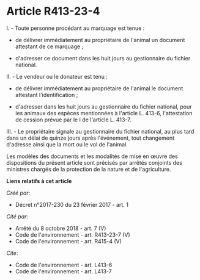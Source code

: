 # Article R413-23-4

I. - Toute personne procédant au marquage est tenue :

- de délivrer immédiatement au propriétaire de l'animal un document attestant de ce marquage ;

- d'adresser ce document dans les huit jours au gestionnaire du fichier national. 

II. - Le vendeur ou le donateur est tenu :

- de délivrer immédiatement au propriétaire de l'animal le document attestant l'identification ;

- d'adresser dans les huit jours au gestionnaire du fichier national, pour les animaux des espèces mentionnées à l'article L.
413-6, l'attestation de cession prévue par le I de l'article L. 413-7. 

III. - Le propriétaire signale au gestionnaire du fichier national, au plus tard dans un délai de quinze jours après
l'événement, tout changement d'adresse ainsi que la mort ou le vol de l'animal. 

Les modèles des documents et les modalités de mise en œuvre des dispositions du présent article sont précisés par arrêtés
conjoints des ministres chargés de la protection de la nature et de l'agriculture.

**Liens relatifs à cet article**

_Créé par_:

  - Décret n°2017-230 du 23 février 2017 - art. 1

_Cité par_:

  - Arrêté du 8 octobre 2018 - art. 7 (V)
  - Code de l'environnement - art. R413-23-7 (V)
  - Code de l'environnement - art. R415-4 (V)

_Cite_:

  - Code de l'environnement - art. L413-6
  - Code de l'environnement - art. L413-7
